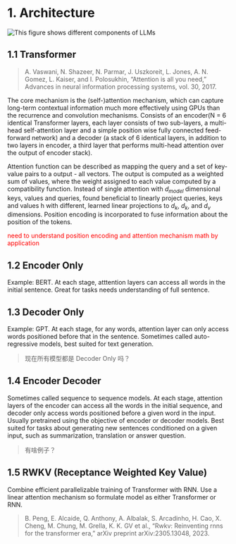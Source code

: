 # 1. Architecture 

![This figure shows different components of LLMs](images/LLM-training-process.png)

## 1.1 Transformer

> A. Vaswani, N. Shazeer, N. Parmar, J. Uszkoreit, L. Jones, A. N. Gomez, L. Kaiser, and I. Polosukhin, “Attention is all you need,” Advances in neural information processing systems, vol. 30, 2017.

The core mechanism is the (self-)attention mechanism, which can capture long-term contextual information much more effectively using GPUs than the recurrence and convolution mechanisms. Consists of an encoder(N = 6 identical Transformer layers, each layer consists of two sub-layers, a multi-head self-attention layer and a simple position wise fully connected feed-forward network) and a decoder (a stack of 6 identical layers, in addition to two layers in encoder, a third layer that performs multi-head attention over the output of encoder stack). 

Attention function can be described as mapping the query and a set of key-value pairs to a output - all vectors. The output is computed as a weighted sum of values, where the weight assigned to each value computed by a compatibility function. Instead of single attention with $d_{model}$ dimensional keys, values and queries, found beneficial to linearly project queries, keys and values h with different, learned linear projections to $d_k$, $d_k$, and $d_v$ dimensions. Position encoding is incorporated to fuse information about the position of the tokens. 

<span style="color: red;">need to understand position encoding and attention mechanism math by application</span>

## 1.2 Encoder Only 

Example: BERT. At each stage, atttention layers can access all words in the initial sentence. Great for tasks needs understanding of full sentence.  

## 1.3 Decoder Only

Example: GPT. At each stage, for any words, attention layer can only access words positioned before that in the sentence. Sometimes called auto-regressive models, best suited for text generation. 

> 现在所有模型都是 Decoder Only 吗？

## 1.4 Encoder Decoder 

Sometimes called sequence to sequence models. At each stage, attention layers of the encoder can access all the words in the initial sequence, and decoder only access words positioned before a given word in the input. Usually pretrained using the objective of encoder or decoder models. Best suited for tasks about generating new sentences conditioned on a given input, such as summarization, translation or answer question. 

> 有啥例子？


## 1.5 RWKV (Receptance Weighted Key Value)

Combine efficient parallelizable training of Transformer with RNN. Use a linear attention mechanism so formulate model as either Transformer or RNN. 

> B. Peng, E. Alcaide, Q. Anthony, A. Albalak, S. Arcadinho, H. Cao, X. Cheng, M. Chung, M. Grella, K. K. GV et al., “Rwkv: Reinventing rnns for the transformer era,” arXiv preprint arXiv:2305.13048, 2023.

